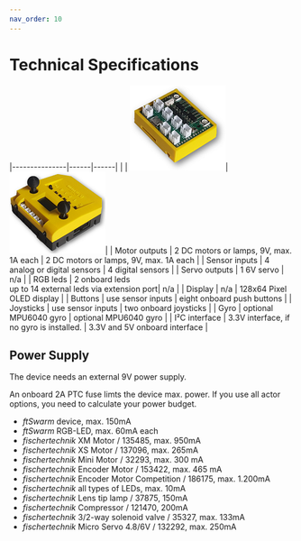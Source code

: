 ```yaml
---
nav_order: 10
---
```

# Technical Specifications

|---------------|------|------|
|               | ![ftSwarm](/assets/img/ftSwarm_small.png)|![ftSwarmControl](/assets/img/ftSwarmControl_small.png)|
| Motor outputs | 2 DC motors or lamps, 9V, max. 1A each   | 2 DC motors or lamps, 9V, max. 1A each |
| Sensor inputs | 4 analog or digital sensors              | 4 digital sensors |
| Servo outputs | 1 6V servo                               | n/a |
| RGB leds      | 2 onboard leds<br>up to 14 external leds via extension port| n/a |
| Display       | n/a                                      | 128x64 Pixel OLED display |
| Buttons       | use sensor inputs                        | eight onboard push buttons |
| Joysticks     | use sensor inputs                        | two onboard joysticks |
| Gyro          | optional MPU6040 gyro                    | optional MPU6040 gyro |
| I²C interface | 3.3V interface, if no gyro is installed. | 3.3V and 5V onboard interface |

## Power Supply

The device needs an external 9V power supply. 

An onboard 2A PTC fuse limts the device max. power. If you use all actor options, you need to calculate your power budget.

- *ftSwarm* device, max. 150mA
- *ftSwarm* RGB-LED, max. 60mA each
- *fischertechnik* XM Motor / 135485, max. 950mA
- *fischertechnik* XS Motor / 137096, max. 265mA
- *fischertechnik* Mini Motor / 32293, max. 300 mA
- *fischertechnik* Encoder Motor / 153422, max. 465 mA
- *fischertechnik* Encoder Motor Competition / 186175, max. 1.200mA
- *fischertechnik* all types of LEDs, max. 10mA
- *fischertechnik* Lens tip lamp / 37875, 150mA
- *fischertechnik* Compressor / 121470, 200mA
- *fischertechnik* 3/2-way solenoid valve / 35327, max. 133mA
- *fischertechnik* Micro Servo 4.8/6V / 132292, max. 250mA